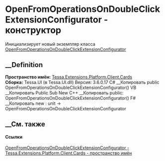 # OpenFromOperationsOnDoubleClickExtensionConfigurator - конструктор
Инициализирует новый экземпляр класса
[OpenFromOperationsOnDoubleClickExtensionConfigurator](T_Tessa_Extensions_Platform_Client_Cards_OpenFromOperationsOnDoubleClickExtensionConfigurator.htm)
##  __Definition
 **Пространство имён:**
[Tessa.Extensions.Platform.Client.Cards](N_Tessa_Extensions_Platform_Client_Cards.htm)  
 **Сборка:** Tessa.UI (в Tessa.UI.dll) Версия: 3.6.0.17
C# __Копировать
     public OpenFromOperationsOnDoubleClickExtensionConfigurator()
VB __Копировать
     Public Sub New
C++ __Копировать
     public:
    OpenFromOperationsOnDoubleClickExtensionConfigurator()
F# __Копировать
     new : unit -> OpenFromOperationsOnDoubleClickExtensionConfigurator
##  __См. также
#### Ссылки
[OpenFromOperationsOnDoubleClickExtensionConfigurator -
](T_Tessa_Extensions_Platform_Client_Cards_OpenFromOperationsOnDoubleClickExtensionConfigurator.htm)
[Tessa.Extensions.Platform.Client.Cards - пространство
имён](N_Tessa_Extensions_Platform_Client_Cards.htm)
